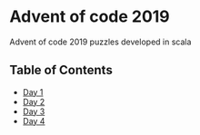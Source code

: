 # Advent of code 2019

Advent of code 2019 puzzles developed in scala

## Table of Contents

- [Day 1](https://adventofcode.com/2019/day/1)
- [Day 2](https://adventofcode.com/2019/day/2)
- [Day 3](https://adventofcode.com/2019/day/3)
- [Day 4](https://adventofcode.com/2019/day/4)
